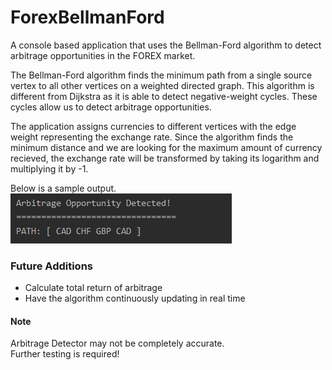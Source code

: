 # ForexBellmanFord

A console based application that uses the Bellman-Ford algorithm to detect arbitrage opportunities in the FOREX market.

The Bellman-Ford algorithm finds the minimum path from a single source vertex to all other vertices on a weighted
directed graph. This algorithm is different from Dijkstra as it is able to detect negative-weight cycles. These
cycles allow us to detect arbitrage opportunities.

The application assigns currencies to different vertices with the edge weight representing the exchange rate. Since the 
algorithm finds the minimum distance and we are looking for the maximum amount of currency recieved, the exchange rate will be transformed by taking
its logarithm and multiplying it by -1.

Below is a sample output. </br>
![Path](Capture.PNG)

### Future Additions
* Calculate total return of arbitrage
* Have the algorithm continuously updating in real time

 #### Note
 
Arbitrage Detector may not be completely accurate. </br> Further testing is required!
